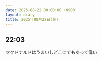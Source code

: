 ```yaml
---
date: 2025-08-22 00:00:00 +0900
layout: diary
title: 2025年08月22日(金)
---
```


## 22:03
マクドナルドはうまいしどこにでもあって偉い
